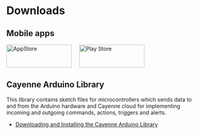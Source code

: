 #  Downloads

<p id="mobile-apps" class="anchor-link"></p>


## Mobile apps

[<img src="http://www.cayenne-mydevices.com/wp-content/uploads/appstore_badge.svg" alt="AppStore" width="170" height="60"/>](https://itunes.apple.com/us/app/cayenne-connect-create-control/id1057997711?ls=1&mt=8&utm_medium=referral&utm_source=cayenne-mydevices) &nbsp; &nbsp; [<img src="http://www.cayenne-mydevices.com/wp-content/uploads/google_playstore_badge.svg" alt="Play Store" width="170" height="60"/>](https://play.google.com/store/apps/details?id=com.mydevices.cayenne&hl=en&utm_medium=referral&utm_source=cayenne-mydevices) 

<p id="cayenne-arduino-library" class="anchor-link"></p>


## Cayenne Arduino Library

This library contains sketch files for microcontrollers which sends data to and from the Arduino hardware and Cayenne cloud for implementing incoming and outgoing commands, actions, triggers and alerts.

* [Downloading and Installing the Cayenne Arduino Library](http://www.cayenne-mydevices.com/CayenneStaging/docs/#using-cayenne-library)